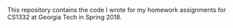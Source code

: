 This repository contains the code I wrote for my homework assignments for CS1332 at Georgia Tech in Spring 2018.
